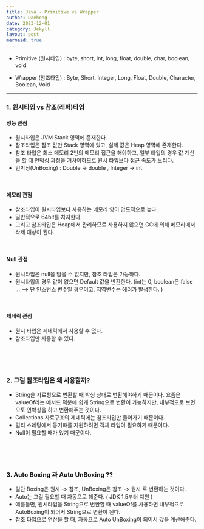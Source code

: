 ```yaml
---
title: Java - Primitive vs Wrapper
author: Daehong
date: 2023-12-01
category: Jekyll
layout: post
mermaid: true
---
```


* Primitive (원시타입) : byte, short, int, long, float, double, char, boolean, void

* Wrapper (참조타입) : Byte, Short, Integer, Long, Float, Double, Character, Boolean, Void

<hr>

### 1. 원시타입 vs 참조(래퍼)타입
#### 성능 관점
* 원시타입은 JVM Stack 영역에 존재한다.
* 참조타입은 참조 값만 Stack 영역에 있고, 실제 값은 Heap 영역에 존재한다.
* 참조 타입은 최소 메모리 2번의 메모리 접근을 해야하고, 일부 타입의 경우 값 계산을 할 때 언박싱 과정을 거쳐야하므로 원시 타입보다 접근 속도가 느리다.
* 언박싱(UnBoxing) : Double -> double , Integer -> int
 
<br>
 
#### 메모리 관점
* 참조타입이 원시타입보다 사용하는 메모리 양이 압도적으로 높다.
* 일반적으로 64bit를 차지한다.
* 그리고 참조타입은 Heap에서 관리하므로 사용하지 않으면 GC에 의해 메모리에서 삭제 대상이 된다.
 
<br>
 
#### Null 관점
* 원시타입은 null을 담을 수 없지만, 참조 타입은 가능하다.
* 원시타입의 경우 값이 없으면 Default 값을 반환한다. (int는 0, boolean은 false ... --> 단 인스턴스 변수일 경우이고, 지역변수는 에러가 발생한다. )

<br>

#### 제네릭 관점
* 원시 타입은 제네릭에서 사용할 수 없다.
* 참조타입만 사용할 수 있다.

<br>
<br>
<br>

### 2. 그럼 참조타입은 왜 사용할까?
* String을 자료형으로 변환할 때 박싱 상태로 변환해야하기 때문이다. 요즘은 valueOf라는 메서드 덕분에 쉽게 String으로 변환이 가능하지만, 내부적으로 보면 오토 언박싱을 하고 변환해주는 것이다.
* Collections 자료구조의 제네릭에는 참조타입만 들어가기 때문이다.
* 멀티 스레딩에서 동기화를 지원하려면 객체 타입이 필요하기 때문이다.
* Null이 필요할 때가 있기 때문이다.

<br>
<br>
<br>

### 3. Auto Boxing 과 Auto UnBoxing ??
* 일단 Boxing은 원시 -> 참조, UnBoxing은 참조 -> 원시 로 변환하는 것이다.
* Auto는 그걸 필요할 때 자동으로 해준다. ( JDK 1.5부터 지원 )
* 예를들면, 원시타입을 String으로 변환할 때 valueOf를 사용하면 내부적으로 AutoBoxing이 되어서 String으로 변환이 된다.
* 참조 타입으로 연산을 할 때, 자동으로 Auto UnBoxing이 되어서 값을 계산해준다.


<br>
<br>
<br>
<br>
<br>